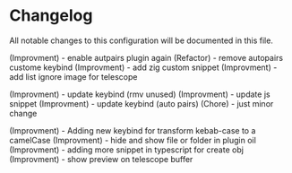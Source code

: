 # Changelog

All notable changes to this configuration will be documented in this file.
 
(Improvment) - enable autpairs plugin again
(Refactor) - remove autopairs custome keybind
(Improvment) - add zig custom snippet
(Improvment) - add list ignore image for telescope

(Improvment) - update keybind (rmv unused)
(Improvment) - update js snippet
(Improvment) - update keybind (auto pairs)
(Chore) - just minor change

(Improvment) - Adding new keybind for transform kebab-case to a camelCase
(Improvment) - hide and show file or folder in plugin oil
(Improvment) - adding more snippet in typescript for create obj
(Improvment) - show preview on telescope buffer
